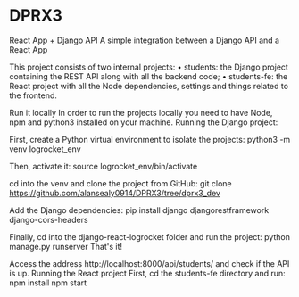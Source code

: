 # DPRX3
React App + Django API A simple integration between a Django API and a React App

This project consists of two internal projects:
•	students: the Django project containing the REST API along with all the backend code;
•	students-fe: the React project with all the Node dependencies, settings and things related to the frontend.

Run it locally
In order to run the projects locally you need to have Node, npm and python3 installed on your machine.
Running the Django project:

First, create a Python virtual environment to isolate the projects:
python3 -m venv logrocket_env

Then, activate it:
source logrocket_env/bin/activate

cd into the venv and clone the project from GitHub:
git clone https://github.com/alansealy0914/DPRX3/tree/dprx3_dev

Add the Django dependencies:
pip install django djangorestframework django-cors-headers

Finally, cd into the django-react-logrocket folder and run the project:
python manage.py runserver
That's it!

Access the address http://localhost:8000/api/students/ and check if the API is up.
Running the React project
First, cd the students-fe directory and run:
npm install
npm start
